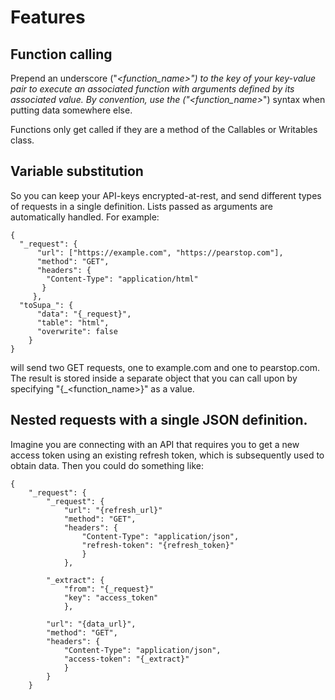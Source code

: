 # Features
## Function calling
Prepend an underscore ("_<function_name>") to the key of your key-value pair to execute an associated function with arguments defined by its associated value. By convention, use the ("<function_name>_") syntax when putting data somewhere else. 

Functions only get called if they are a method of the Callables or Writables class.

## Variable substitution
So you can keep your API-keys encrypted-at-rest, and send different types of requests in a single definition. Lists passed as arguments are automatically handled. For example:

```
{
  "_request": {
      "url": ["https://example.com", "https://pearstop.com"],
      "method": "GET",
      "headers": {
        "Content-Type": "application/html"
       }
     },
  "toSupa_": {
      "data": "{_request}",
      "table": "html",
      "overwrite": false
    }
}
```

will send two GET requests, one to example.com and one to pearstop.com. The result is stored inside a separate object that you can call upon by specifying "{_<function_name>}" as a value.

## Nested requests with a single JSON definition.
Imagine you are connecting with an API that requires you to get a new access token using an existing refresh token, which is subsequently used to obtain data. Then you could do something like:

```
{
    "_request": {
        "_request": {
            "url": "{refresh_url}"
            "method": "GET",
            "headers": {
                "Content-Type": "application/json",
                "refresh-token": "{refresh_token}"
                }
            },

        "_extract": {
            "from": "{_request}"
            "key": "access_token"
            },

        "url": "{data_url}",
        "method": "GET",
        "headers": {
            "Content-Type": "application/json",
            "access-token": "{_extract}"
            }
        }
    }

```